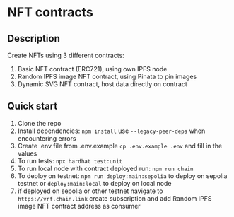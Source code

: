 # NFT contracts

## Description

Create NFTs using 3 different contracts:

1. Basic NFT contract (ERC721), using own IPFS node
2. Random IPFS image NFT contract, using Pinata to pin images
3. Dynamic SVG NFT contract, host data directly on contract

## Quick start

1. Clone the repo
2. Install dependencies: `npm install` use `--legacy-peer-deps` when encountering errors
3. Create .env file from .env.example `cp .env.example .env` and fill in the values
4. To run tests: `npx hardhat test:unit`
5. To run local node with contract deployed run: `npm run chain`
6. To deploy on testnet: `npm run deploy:main:sepolia` to deploy on sepolia testnet or `deploy:main:local` to deploy on local node
7. if deployed on sepolia or other testnet navigate to `https://vrf.chain.link` create subscription and add Random IPFS image NFT contract address as consumer